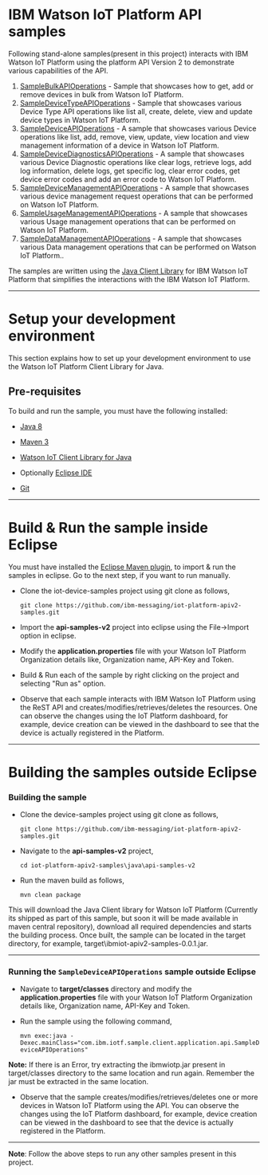 IBM Watson IoT Platform API samples
============================================

Following stand-alone samples(present in this project) interacts with IBM Watson IoT Platform using the platform API Version 2 to demonstrate various capabilities of the API.

1.  [SampleBulkAPIOperations](https://github.com/ibm-messaging/iot-platform-apiv2-samples/tree/master/java/api-samples-v2/src/main/java/com/ibm/iotf/sample/client/application/api/SampleBulkAPIOperations.java) - Sample that showcases how to get, add or remove devices in bulk from Watson IoT Platform.
2.  [SampleDeviceTypeAPIOperations](https://github.com/ibm-messaging/iot-platform-apiv2-samples/tree/master/java/api-samples-v2/src/main/java/com/ibm/iotf/sample/client/application/api/SampleDeviceTypeAPIOperations.java) - Sample that showcases various Device Type API operations like list all, create, delete, view and update device types in Watson IoT Platform.
3.  [SampleDeviceAPIOperations](https://github.com/ibm-messaging/iot-platform-apiv2-samples/tree/master/java/api-samples-v2/src/main/java/com/ibm/iotf/sample/client/application/api/SampleDeviceAPIOperations.java) - A sample that showcases various Device operations like list, add, remove, view, update, view location and view management information of a device in Watson IoT Platform.
4.  [SampleDeviceDiagnosticsAPIOperations](https://github.com/ibm-messaging/iot-platform-apiv2-samples/tree/master/java/api-samples-v2/src/main/java/com/ibm/iotf/sample/client/application/api/SampleDeviceDiagnosticsAPIOperations.java) - A sample that showcases various Device Diagnostic operations like clear logs, retrieve logs, add log information, delete logs, get specific log, clear error codes, get device error codes and add an error code to Watson IoT Platform.
5.  [SampleDeviceManagementAPIOperations](https://github.com/ibm-messaging/iot-platform-apiv2-samples/tree/master/java/api-samples-v2/src/main/java/com/ibm/iotf/sample/client/application/api/SampleDeviceManagementAPIOperations.java) - A sample that showcases various device management request operations that can be performed on Watson IoT Platform.
6.  [SampleUsageManagementAPIOperations](https://github.com/ibm-messaging/iot-platform-apiv2-samples/tree/master/java/api-samples-v2/src/main/java/com/ibm/iotf/sample/client/application/api/SampleUsageManagementAPIOperations.java) - A sample that showcases various Usage management operations that can be performed on Watson IoT Platform.
7.  [SampleDataManagementAPIOperations](https://github.com/ibm-messaging/iot-platform-apiv2-samples/tree/master/java/api-samples-v2/src/main/java/com/ibm/iotf/sample/client/application/api/SampleDataManagementAPIOperations.java) - A sample that showcases various Data management operations that can be performed on Watson IoT Platform..

The samples are written using the [Java Client Library](https://github.com/ibm-messaging/iot-java) for IBM Watson IoT Platform that simplifies the interactions with the IBM Watson IoT Platform.

----

Setup your development environment
==================================
This section explains how to set up your development environment to use the Watson IoT Platform Client Library for Java.

Pre-requisites
--------------
To build and run the sample, you must have the following installed:  

* [Java 8](https://java.com/en/download/)

* [Maven 3](https://maven.apache.org/download.cgi)

* [Watson IoT Client Library for Java](https://github.com/ibm-watson-iot/iot-java)

* Optionally [Eclipse IDE](https://www.eclipse.org)

* [Git](https://git-scm.com/downloads)
----

Build & Run the sample inside Eclipse
=====================================
You must have installed the [Eclipse Maven plugin](http://www.eclipse.org/m2e/), to import & run the samples in eclipse. Go to the next step, if you want to run manually.

* Clone the iot-device-samples project using git clone as follows,

    `git clone https://github.com/ibm-messaging/iot-platform-apiv2-samples.git`

* Import the **api-samples-v2** project into eclipse using the File->Import option in eclipse.

* Modify the **application.properties** file with your Watson IoT Platform Organization details like, Organization name, API-Key and Token.

* Build & Run each of the sample by right clicking on the project and selecting "Run as" option.

* Observe that each sample interacts with IBM Watson IoT Platform using the ReST API and creates/modifies/retrieves/deletes the resources. One can observe the changes using the IoT Platform dashboard, for example, device creation can be viewed in the dashboard to see that the device is actually registered in the Platform.

----

Building the samples outside Eclipse
====================================
### Building the sample

* Clone the device-samples project using git clone as follows,

    `git clone https://github.com/ibm-messaging/iot-platform-apiv2-samples.git`

* Navigate to the **api-samples-v2** project,

    `cd iot-platform-apiv2-samples\java\api-samples-v2`

* Run the maven build as follows,

    `mvn clean package`

This will download the Java Client library for Watson IoT Platform (Currently its shipped as part of this sample, but soon it will be made available in maven central repository), download all required dependencies and starts the building process. Once built, the sample can be located in the target directory, for example, target\ibmiot-apiv2-samples-0.0.1.jar.

----

### Running the `SampleDeviceAPIOperations` sample outside Eclipse

* Navigate to **target/classes** directory and modify the **application.properties** file with your Watson IoT Platform Organization details like, Organization name, API-Key and Token.

* Run the sample using the following command,

    `mvn exec:java -Dexec.mainClass="com.ibm.iotf.sample.client.application.api.SampleDeviceAPIOperations"`

**Note:** If there is an Error, try extracting the ibmwiotp.jar present in target/classes directory to the same location and run again. Remember the jar must be extracted in the same location.

* Observe that the sample creates/modifies/retrieves/deletes one or more devices in Watson IoT Platform using the API. You can observe the changes using the IoT Platform dashboard, for example, device creation can be viewed in the dashboard to see that the device is actually registered in the Platform.

----

**Note**: Follow the above steps to run any other samples present in this project.

